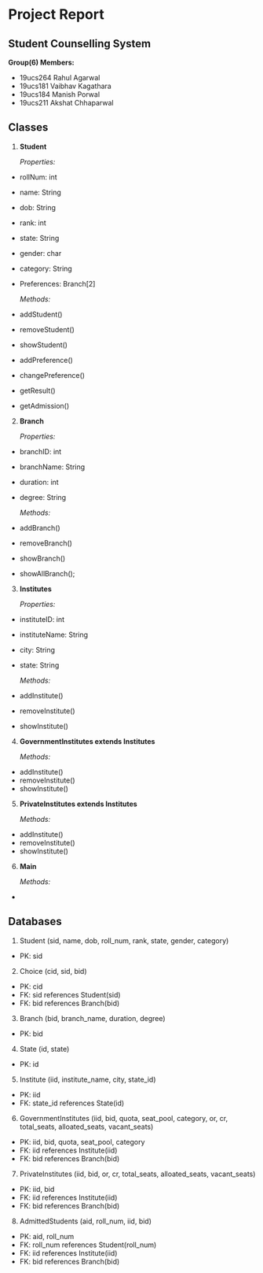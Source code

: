 # **Project Report**

## **Student Counselling System**

**Group(6) Members:**

- 19ucs264 Rahul Agarwal
- 19ucs181 Vaibhav Kagathara
- 19ucs184 Manish Porwal
- 19ucs211 Akshat Chhaparwal

## Classes

1. **Student**

    *Properties:*
- rollNum: int
- name: String
- dob: String
- rank: int
- state: String
- gender: char
- category: String
- Preferences: Branch[2]

    *Methods:*
- addStudent()
- removeStudent()
- showStudent()
- addPreference()
- changePreference()
- getResult()
- getAdmission()

2. **Branch**

    *Properties:*
- branchID: int
- branchName: String
- duration: int
- degree: String

    *Methods:*
- addBranch()
- removeBranch()
- showBranch()
- showAllBranch();

3. **Institutes**

    *Properties:*
- instituteID: int
- instituteName: String
- city: String
- state: String

    *Methods:*
- addInstitute()
- removeInstitute()
- showInstitute()

4. **GovernmentInstitutes extends Institutes**

    *Methods:*
- addInstitute()
- removeInstitute()
- showInstitute()

5. **PrivateInstitutes extends Institutes**

    *Methods:*
- addInstitute()
- removeInstitute()
- showInstitute()

6. **Main**

    *Methods:*
- 

## **Databases**

1. Student (sid, name, dob, roll_num, rank, state, gender, category)
- PK: sid

2. Choice (cid, sid, bid)
- PK: cid
- FK: sid references Student(sid)
- FK: bid references Branch(bid)

3. Branch (bid, branch_name, duration, degree)
- PK: bid

4. State (id, state)
- PK: id

5. Institute (iid, institute_name, city, state_id)
- PK: iid
- FK: state_id references State(id)

6. GovernmentInstitutes (iid, bid, quota, seat_pool, category, or, cr, total_seats, alloated_seats, vacant_seats)
- PK: iid, bid, quota, seat_pool, category
- FK: iid references Institute(iid)
- FK: bid references Branch(bid)

7. PrivateInstitutes (iid, bid, or, cr, total_seats, alloated_seats, vacant_seats)
- PK: iid, bid
- FK: iid references Institute(iid)
- FK: bid references Branch(bid)

8. AdmittedStudents (aid, roll_num, iid, bid)
- PK: aid, roll_num
- FK: roll_num references Student(roll_num)
- FK: iid references Institute(iid)
- FK: bid references Branch(bid)